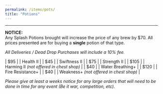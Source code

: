 ```yaml
---
permalink: /items/pots/
title: "Potions"
---
```

---

**NOTICE:**<br>
Any Splash Potions brought will increase the price of any brew by $70. All prices presented are for buying a **single** potion of that type.

*All Deliveries / Dead Drop Purchases will include a 10% fee.*

| $95 | \| Health II |
| $45 | \| Swiftness II |
| $75 | \| Strength II |
| $105 | \| Harming II *(not offered in chest shop)* |
| $40 | \| Water Breathing+  |
| $120 | \| Fire Resistance+ |
| $40 | \| Weakness+  *(not offered in chest shop)* |

*Please give at least a weeks notice for any large orders that will need to be done in time for any event (Be it war, competition, etc).*

